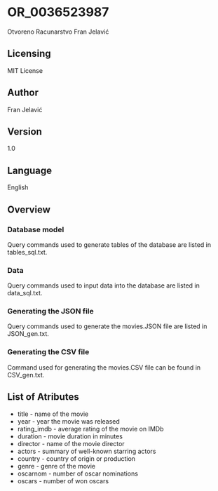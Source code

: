 # OR_0036523987
 Otvoreno Racunarstvo Fran Jelavić
 
 ## Licensing
 MIT License

 ## Author
 Fran Jelavić

 ## Version
 1.0
 ## Language
 English
 
 ## Overview

 ### Database model
 Query commands used to generate tables of the database are listed in tables_sql.txt.

 ### Data
 Query commands used to input data into the database are listed in data_sql.txt.

 ### Generating the JSON file
 Query commands used to generate the movies.JSON file are listed in JSON_gen.txt.

 ### Generating the CSV file
 Command used for generating the movies.CSV file can be found in CSV_gen.txt.

 ## List of Atributes
 * title - name of the movie
 * year - year the movie was released
 * rating_imdb - average rating of the movie on IMDb
 * duration - movie duration in minutes
 * director - name of the movie director
 * actors - summary of well-known starring actors
 * country - country of origin or production
 * genre - genre of the movie
 * oscarnom - number of oscar nominations
 * oscars - number of won oscars

 